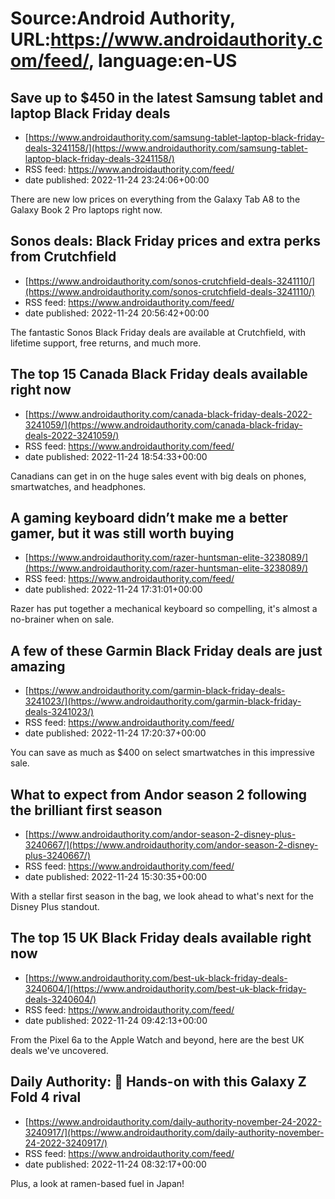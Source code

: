 # Source:Android Authority, URL:https://www.androidauthority.com/feed/, language:en-US

## Save up to $450 in the latest Samsung tablet and laptop Black Friday deals
 - [https://www.androidauthority.com/samsung-tablet-laptop-black-friday-deals-3241158/](https://www.androidauthority.com/samsung-tablet-laptop-black-friday-deals-3241158/)
 - RSS feed: https://www.androidauthority.com/feed/
 - date published: 2022-11-24 23:24:06+00:00

There are new low prices on everything from the Galaxy Tab A8 to the Galaxy Book 2 Pro laptops right now.

## Sonos deals: Black Friday prices and extra perks from Crutchfield
 - [https://www.androidauthority.com/sonos-crutchfield-deals-3241110/](https://www.androidauthority.com/sonos-crutchfield-deals-3241110/)
 - RSS feed: https://www.androidauthority.com/feed/
 - date published: 2022-11-24 20:56:42+00:00

The fantastic Sonos Black Friday deals are available at Crutchfield, with lifetime support, free returns, and much more.

## The top 15 Canada Black Friday deals available right now
 - [https://www.androidauthority.com/canada-black-friday-deals-2022-3241059/](https://www.androidauthority.com/canada-black-friday-deals-2022-3241059/)
 - RSS feed: https://www.androidauthority.com/feed/
 - date published: 2022-11-24 18:54:33+00:00

Canadians can get in on the huge sales event with big deals on phones, smartwatches, and headphones.

## A gaming keyboard didn’t make me a better gamer, but it was still worth buying
 - [https://www.androidauthority.com/razer-huntsman-elite-3238089/](https://www.androidauthority.com/razer-huntsman-elite-3238089/)
 - RSS feed: https://www.androidauthority.com/feed/
 - date published: 2022-11-24 17:31:01+00:00

Razer has put together a mechanical keyboard so compelling, it's almost a no-brainer when on sale.

## A few of these Garmin Black Friday deals are just amazing
 - [https://www.androidauthority.com/garmin-black-friday-deals-3241023/](https://www.androidauthority.com/garmin-black-friday-deals-3241023/)
 - RSS feed: https://www.androidauthority.com/feed/
 - date published: 2022-11-24 17:20:37+00:00

You can save as much as $400 on select smartwatches in this impressive sale.

## What to expect from Andor season 2 following the brilliant first season
 - [https://www.androidauthority.com/andor-season-2-disney-plus-3240667/](https://www.androidauthority.com/andor-season-2-disney-plus-3240667/)
 - RSS feed: https://www.androidauthority.com/feed/
 - date published: 2022-11-24 15:30:35+00:00

With a stellar first season in the bag, we look ahead to what's next for the Disney Plus standout.

## The top 15 UK Black Friday deals available right now
 - [https://www.androidauthority.com/best-uk-black-friday-deals-3240604/](https://www.androidauthority.com/best-uk-black-friday-deals-3240604/)
 - RSS feed: https://www.androidauthority.com/feed/
 - date published: 2022-11-24 09:42:13+00:00

From the Pixel 6a to the Apple Watch and beyond, here are the best UK deals we've uncovered.

## Daily Authority: 📱 Hands-on with this Galaxy Z Fold 4 rival
 - [https://www.androidauthority.com/daily-authority-november-24-2022-3240917/](https://www.androidauthority.com/daily-authority-november-24-2022-3240917/)
 - RSS feed: https://www.androidauthority.com/feed/
 - date published: 2022-11-24 08:32:17+00:00

Plus, a look at ramen-based fuel in Japan!

